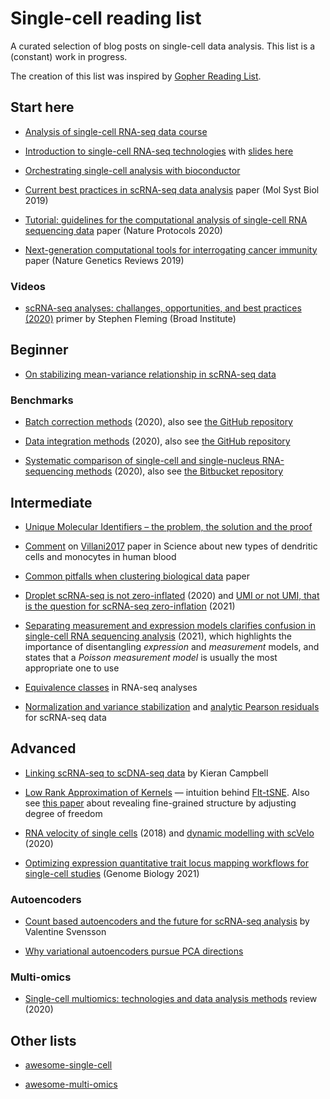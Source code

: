 # Single-cell reading list

A curated selection of blog posts on single-cell data analysis. This list is a (constant) work in progress.

The creation of this list was inspired by [Gopher Reading List](https://github.com/enocom/gopher-reading-list).

## Start here

- [Analysis of single-cell RNA-seq data course](https://hemberg-lab.github.io/scRNA.seq.course/index.html)

- [Introduction to single-cell RNA-seq technologies](https://liorpachter.wordpress.com/2019/02/19/introduction-to-single-cell-rna-seq-technologies/) with [slides here](https://figshare.com/articles/Introduction_to_single-cell_RNA-seq_technologies/7704659/1)

- [Orchestrating single-cell analysis with bioconductor](https://osca.bioconductor.org/)

- [Current best practices in scRNA-seq data analysis](https://www.embopress.org/lookup/doi/10.15252/msb.20188746) paper (Mol Syst Biol 2019)

- [Tutorial: guidelines for the computational analysis of single-cell RNA sequencing data](https://www.nature.com/articles/s41596-020-00409-w) paper (Nature Protocols 2020)

- [Next-generation computational tools for interrogating cancer immunity](https://www.nature.com/articles/s41576-019-0166-7) paper (Nature Genetics Reviews 2019)

### Videos

- [scRNA-seq analyses: challanges, opportunities, and best practices (2020)](https://www.youtube.com/watch?v=q--Hr9ZOpH4) primer by Stephen Fleming (Broad Institute)

## Beginner

- [On stabilizing mean-variance relationship in scRNA-seq data](http://www.nxn.se/valent/2017/10/15/variance-stabilizing-scrna-seq-counts)

### Benchmarks

- [Batch correction methods](https://www.biorxiv.org/content/10.1101/2020.05.22.111211v2) (2020), also see [the GitHub repository](https://github.com/cellgeni/batchbench)

- [Data integration methods](https://www.biorxiv.org/content/10.1101/2020.05.22.111161v2) (2020), also see [the GitHub repository](https://github.com/theislab/scib)

- [Systematic comparison of single-cell and single-nucleus RNA-sequencing methods](https://www.nature.com/articles/s41587-020-0465-8) (2020), also see [the Bitbucket repository](https://bitbucket.org/jerry00/scumi-dev/src/master/)

## Intermediate

- [Unique Molecular Identifiers – the problem, the solution and the proof](https://cgatoxford.wordpress.com/2015/08/14/unique-molecular-identifiers-the-problem-the-solution-and-the-proof/)

- [Comment](https://www.charite-bioinformatik.de/publikationen_science_comment2017.php) on [Villani2017](http://science.sciencemag.org/content/356/6335/eaah4573) paper in Science about new types of dendritic cells and monocytes in human blood

- [Common pitfalls when clustering biological data](https://stke.sciencemag.org/content/9/432/re6) paper

- [Droplet scRNA-seq is not zero-inflated](https://www.nature.com/articles/s41587-019-0379-5) (2020) and [UMI or not UMI, that is the question for scRNA-seq zero-inflation](https://www.nature.com/articles/s41587-020-00810-6) (2021)

- [Separating measurement and expression models clarifies confusion in single-cell RNA sequencing analysis](https://www.nature.com/articles/s41588-021-00873-4) (2021), which highlights the importance of disentangling _expression_ and _measurement_ models, and states that a _Poisson measurement model_ is usually the most appropriate one to use

- [Equivalence classes](http://mcmero.github.io/blog/Equivalence-classes/) in RNA-seq analyses

- [Normalization and variance stabilization](https://genomebiology.biomedcentral.com/articles/10.1186/s13059-019-1874-1) and [analytic Pearson residuals](https://www.biorxiv.org/content/10.1101/2020.12.01.405886) for scRNA-seq data

## Advanced

- [Linking scRNA-seq to scDNA-seq data](https://kieranrcampbell.github.io/blog/2018/11/13/clonealign.html) by Kieran Campbell

- [Low Rank Approximation of Kernels](https://twitter.com/GCLinderman/status/1094997866106507264) — intuition behind [FIt-tSNE](https://www.nature.com/articles/s41592-018-0308-4). Also see [this paper](https://arxiv.org/abs/1902.05804) about revealing fine-grained structure by adjusting degree of freedom

- [RNA velocity of single cells](https://www.nature.com/articles/s41586-018-0414-6) (2018) and [dynamic modelling with scVelo](https://www.nature.com/articles/s41587-020-0591-3) (2020)

- [Optimizing expression quantitative trait locus mapping workflows for single-cell studies](https://genomebiology.biomedcentral.com/articles/10.1186/s13059-021-02407-x) (Genome Biology 2021)

### Autoencoders

- [Count based autoencoders and the future for scRNA-seq analysis](http://www.nxn.se/valent/2018/4/20/count-based-autoencoders-and-the-future-for-scrna-seq-analysis) by Valentine Svensson

- [Why variational autoencoders pursue PCA directions](https://arxiv.org/abs/1812.06775)

### Multi-omics

- [Single-cell multiomics: technologies and data analysis methods](https://www.nature.com/articles/s12276-020-0420-2) review (2020)

## Other lists

- [awesome-single-cell](https://github.com/seandavi/awesome-single-cell)

- [awesome-multi-omics](https://github.com/mikelove/awesome-multi-omics)

